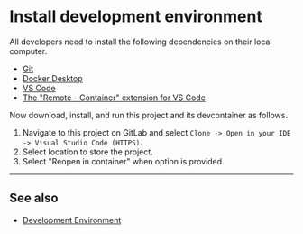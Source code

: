 # Install development environment

All developers need to install the following
dependencies on their local
computer.

* [Git](https://git-scm.com/)
* [Docker Desktop](https://www.docker.com/)
* [VS Code](https://code.visualstudio.com/)
* [The "Remote - Container" extension for VS Code](https://marketplace.visualstudio.com/items?itemName=ms-vscode-remote.remote-containers)

Now download, install, and run this
project and its devcontainer as
follows.

1. Navigate to this project on GitLab and select
    `Clone -> Open in your IDE -> Visual Studio Code (HTTPS)`.
2. Select location to store the project.
3. Select "Reopen in container" when option is provided.

---

## See also

* [Development Environment](development-environment.md)
